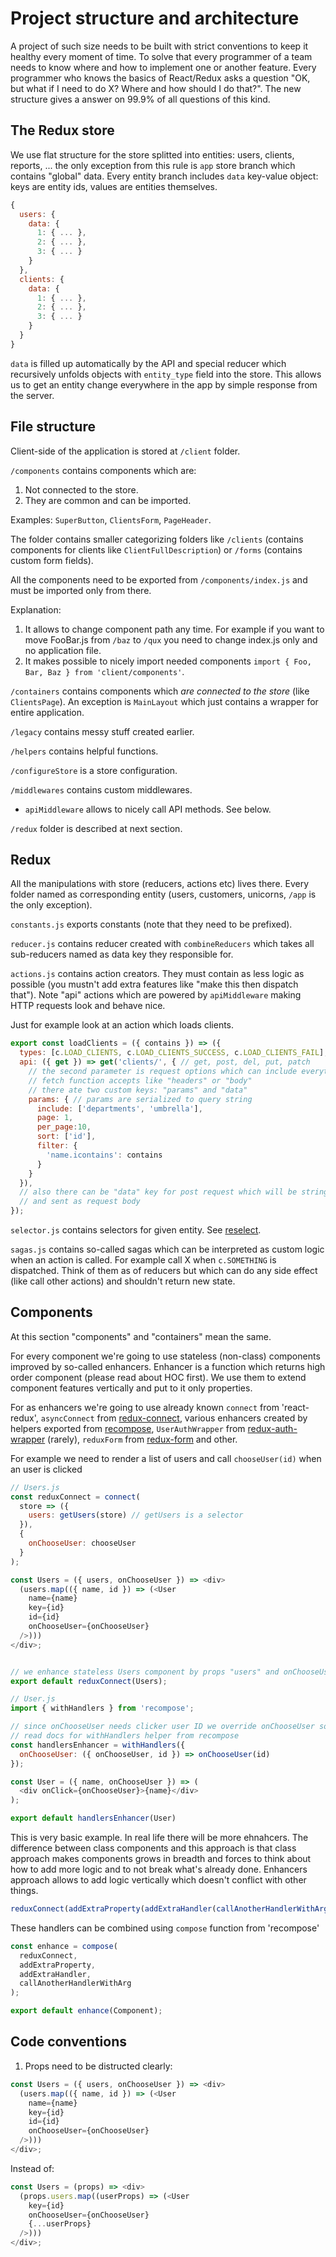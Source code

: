 # Project structure and architecture

A project of such size needs to be built with strict conventions to keep it healthy every moment of time. To solve that every programmer of a team needs to know where and how to implement one or another feature. Every programmer who knows the basics of React/Redux asks a question "OK, but what if I need to do X? Where and how should I do that?". The new structure gives a answer on 99.9% of all questions of this kind.

## The Redux store

We use flat structure for the store splitted into entities: users, clients, reports, ... the only exception from this rule is `app` store branch which contains "global" data. Every entity branch includes `data` key-value object: keys are entity ids, values are entities themselves.

```js
{
  users: {
    data: {
      1: { ... },
      2: { ... },
      3: { ... }
    }
  },
  clients: {
    data: {
      1: { ... },
      2: { ... },
      3: { ... }
    }
  }
}
```

`data` is filled up automatically by the API and special reducer which recursively unfolds objects with `entity_type` field into the store. This allows us to get an entity change everywhere in the app by simple response from the server.

## File structure

Client-side of the application is stored at `/client` folder.

`/components` contains components which are:

1. Not connected to the store.
2. They are common and can be imported.

Examples: `SuperButton`, `ClientsForm`, `PageHeader`.

The folder contains smaller categorizing folders like `/clients` (contains components for clients like `ClientFullDescription`) or `/forms` (contains custom form fields).

All the components need to be exported from `/components/index.js` and must be imported only from there.

Explanation:

1. It allows to change component path any time. For example if you want to move FooBar.js from `/baz`  to `/qux` you need to change index.js only and no application file.
2. It makes possible to nicely import needed components `import { Foo, Bar, Baz } from 'client/components'`.


`/containers` contains components which *are connected to the store* (like `ClientsPage`). An exception is `MainLayout` which just contains a wrapper for entire application.

`/legacy` contains messy stuff created earlier.

`/helpers` contains helpful functions.

`/configureStore` is a store configuration.

`/middlewares` contains custom middlewares.

- `apiMiddleware` allows to nicely call API methods. See below.

`/redux` folder is described at next section.

## Redux

All the manipulations with store (reducers, actions etc) lives there. Every folder named as corresponding entity (users, customers, unicorns, `/app` is the only exception).

`constants.js` exports constants (note that they need to be prefixed).

`reducer.js` contains reducer created with `combineReducers` which takes all sub-reducers named as data key they responsible for.

`actions.js` contains action creators. They must contain as less logic as possible (you mustn't add extra features like "make this then dispatch that"). Note "api" actions which are powered by `apiMiddleware` making HTTP requests look and behave nice.

Just for example look at an action which loads clients.

```js
export const loadClients = ({ contains }) => ({
  types: [c.LOAD_CLIENTS, c.LOAD_CLIENTS_SUCCESS, c.LOAD_CLIENTS_FAIL],
  api: ({ get }) => get('clients/', { // get, post, del, put, patch
    // the second parameter is request options which can include everything what
    // fetch function accepts like "headers" or "body"
    // there ate two custom keys: "params" and "data"
    params: { // params are serialized to query string
      include: ['departments', 'umbrella'],
      page: 1,
      per_page:10,
      sort: ['id'],
      filter: {
        'name.icontains': contains
      }
    }
  }),
  // also there can be "data" key for post request which will be stringified to JSON
  // and sent as request body
});
```

`selector.js` contains selectors for given entity. See [reselect](https://github.com/reactjs/reselect).

`sagas.js` contains so-called sagas which can be interpreted as custom logic when an action is called. For example call X when `c.SOMETHING` is dispatched. Think of them as of reducers but which can do any side effect (like call other actions) and shouldn't return new  state.

## Components

At this section "components" and "containers" mean the same.

For every component we're going to use stateless (non-class) components improved by so-called enhancers. Enhancer is a function which returns high order component (please read about HOC first). We use them to extend component features vertically and put to it only properties.

For as enhancers we're going to use already known `connect` from 'react-redux', `asyncConnect` from [redux-connect](https://github.com/makeomatic/redux-connect), various enhancers created by helpers exported from [recompose](https://github.com/acdlite/recompose), `UserAuthWrapper` from [redux-auth-wrapper](https://github.com/mjrussell/redux-auth-wrapper) (rarely), `reduxForm` from [redux-form](https://github.com/erikras/redux-form) and other.

For example we need to render a list of users and call `chooseUser(id)` when an user is clicked


```js
// Users.js
const reduxConnect = connect(
  store => ({
    users: getUsers(store) // getUsers is a selector
  }),
  {
    onChooseUser: chooseUser
  }
);

const Users = ({ users, onChooseUser }) => <div>
  (users.map(({ name, id }) => (<User
    name={name}
    key={id}
    id={id}
    onChooseUser={onChooseUser}
  />)))
</div>;


// we enhance stateless Users component by props "users" and onChooseUser""
export default reduxConnect(Users);
```

```js
// User.js
import { withHandlers } from 'recompose';

// since onChooseUser needs clicker user ID we override onChooseUser so it's called with id
// read docs for withHandlers helper from recompose
const handlersEnhancer = withHandlers({
  onChooseUser: ({ onChooseUser, id }) => onChooseUser(id)
});

const User = ({ name, onChooseUser }) => (
  <div onClick={onChooseUser}>{name}</div>
);

export default handlersEnhancer(User)
```

This is very basic example. In real life there will be more ehnahcers. The difference between class components and this approach is that class approach makes components grows in breadth and forces to think about how to add more logic and to not break what's already done. Enhancers approach allows to add logic vertically which doesn't conflict with other things.

```js
reduxConnect(addExtraProperty(addExtraHandler(callAnotherHandlerWithArg(Component))))
```

These handlers can be combined using `compose` function from 'recompose'

```js
const enhance = compose(
  reduxConnect,
  addExtraProperty,
  addExtraHandler,
  callAnotherHandlerWithArg
);

export default enhance(Component);

```

## Code conventions

1. Props need to be distructed clearly:

```js
const Users = ({ users, onChooseUser }) => <div>
  (users.map(({ name, id }) => (<User
    name={name}
    key={id}
    id={id}
    onChooseUser={onChooseUser}
  />)))
</div>;
```

Instead of:
```js
const Users = (props) => <div>
  (props.users.map((userProps) => (<User
    key={id}
    onChooseUser={onChooseUser}
    {...userProps}
  />)))
</div>;
```
